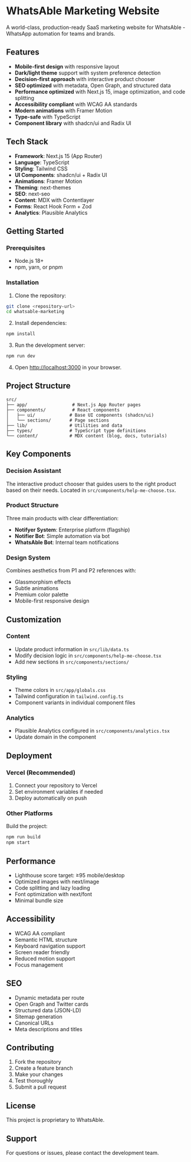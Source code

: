 # WhatsAble Marketing Website

A world-class, production-ready SaaS marketing website for WhatsAble - WhatsApp automation for teams and brands.

## Features

- **Mobile-first design** with responsive layout
- **Dark/light theme** support with system preference detection
- **Decision-first approach** with interactive product chooser
- **SEO optimized** with metadata, Open Graph, and structured data
- **Performance optimized** with Next.js 15, image optimization, and code splitting
- **Accessibility compliant** with WCAG AA standards
- **Modern animations** with Framer Motion
- **Type-safe** with TypeScript
- **Component library** with shadcn/ui and Radix UI

## Tech Stack

- **Framework**: Next.js 15 (App Router)
- **Language**: TypeScript
- **Styling**: Tailwind CSS
- **UI Components**: shadcn/ui + Radix UI
- **Animations**: Framer Motion
- **Theming**: next-themes
- **SEO**: next-seo
- **Content**: MDX with Contentlayer
- **Forms**: React Hook Form + Zod
- **Analytics**: Plausible Analytics

## Getting Started

### Prerequisites

- Node.js 18+ 
- npm, yarn, or pnpm

### Installation

1. Clone the repository:
```bash
git clone <repository-url>
cd whatsable-marketing
```

2. Install dependencies:
```bash
npm install
```

3. Run the development server:
```bash
npm run dev
```

4. Open [http://localhost:3000](http://localhost:3000) in your browser.

## Project Structure

```
src/
├── app/                 # Next.js App Router pages
├── components/          # React components
│   ├── ui/             # Base UI components (shadcn/ui)
│   └── sections/       # Page sections
├── lib/                # Utilities and data
├── types/              # TypeScript type definitions
└── content/            # MDX content (blog, docs, tutorials)
```

## Key Components

### Decision Assistant
The interactive product chooser that guides users to the right product based on their needs. Located in `src/components/help-me-choose.tsx`.

### Product Structure
Three main products with clear differentiation:
- **Notifyer System**: Enterprise platform (flagship)
- **Notifier Bot**: Simple automation via bot
- **WhatsAble Bot**: Internal team notifications

### Design System
Combines aesthetics from P1 and P2 references with:
- Glassmorphism effects
- Subtle animations
- Premium color palette
- Mobile-first responsive design

## Customization

### Content
- Update product information in `src/lib/data.ts`
- Modify decision logic in `src/components/help-me-choose.tsx`
- Add new sections in `src/components/sections/`

### Styling
- Theme colors in `src/app/globals.css`
- Tailwind configuration in `tailwind.config.ts`
- Component variants in individual component files

### Analytics
- Plausible Analytics configured in `src/components/analytics.tsx`
- Update domain in the component

## Deployment

### Vercel (Recommended)
1. Connect your repository to Vercel
2. Set environment variables if needed
3. Deploy automatically on push

### Other Platforms
Build the project:
```bash
npm run build
npm start
```

## Performance

- Lighthouse score target: ≥95 mobile/desktop
- Optimized images with next/image
- Code splitting and lazy loading
- Font optimization with next/font
- Minimal bundle size

## Accessibility

- WCAG AA compliant
- Semantic HTML structure
- Keyboard navigation support
- Screen reader friendly
- Reduced motion support
- Focus management

## SEO

- Dynamic metadata per route
- Open Graph and Twitter cards
- Structured data (JSON-LD)
- Sitemap generation
- Canonical URLs
- Meta descriptions and titles

## Contributing

1. Fork the repository
2. Create a feature branch
3. Make your changes
4. Test thoroughly
5. Submit a pull request

## License

This project is proprietary to WhatsAble.

## Support

For questions or issues, please contact the development team.
